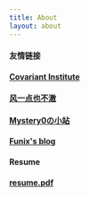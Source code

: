 ```yaml
---
title: About
layout: about
---
```


#### 友情链接

#### **[Covariant Institute](http://covariant.cn/)**

#### **[风一点也不澈](https://bavelee.cn/)**

#### **[Mystery0の小站](http://www.mystery0.vip/)**

#### **[Funix's blog](https://funix.cn/)**


#### Resume

#### [resume.pdf](http://mirror.imkiva.com/resume/resume.pdf)

